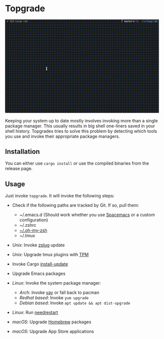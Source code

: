 # Topgrade

![Alt Text](doc/screenshot.gif)

Keeping your system up to date mostly involves invoking more than a single package manager. This
usually results in big shell one-liners saved in your shell history. Topgrades tries to solve this
problem by detecting which tools you use and invoke their appropriate package managers.

## Installation
You can either use `cargo install` or use the compiled binaries from the release page.

## Usage
Just invoke `topgrade`. It will invoke the following steps:

* Check if the following paths are tracked by Git. If so, pull them:
  * ~/.emacs.d (Should work whether you use [Spacemacs](http://spacemacs.org/) or a custom configuration)
  * ~/.zshrc
  * [~/.oh-my-zsh](https://github.com/robbyrussell/oh-my-zsh)
  * ~/.tmux

* *Unix*: Invoke [zplug](https://github.com/zplug/zplug) update
* *Unix*: Upgrade tmux plugins with [TPM](https://github.com/tmux-plugins/tpm)
* Invoke Cargo [install-update](https://github.com/nabijaczleweli/cargo-update)
* Upgrade Emacs packages
* *Linux*: Invoke the system package manager:
  * *Arch*: Invoke [yay](https://github.com/Jguer/yay) or fall back to pacman
  * *Redhat based*: Invoke `yum upgrade`
  * *Debian based*: Invoke `apt update && apt dist-upgrade`
* *Linux*: Run [needrestart](https://github.com/liske/needrestart)
* *macOS*: Upgrade [Homebrew](https://brew.sh/) packages
* *macOS*: Upgrade App Store applications
